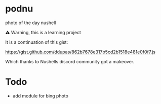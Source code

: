 # podnu
photo of the day nushell

⚠ Warning, this is a learning project

It is a continuation of this gist:

https://gist.github.com/ddupas/862b7678e317b5cd2b1518e481e0f0f7.js

Which thanks to Nushells discord community got a makeover.

# Todo

- add module for bing photo
